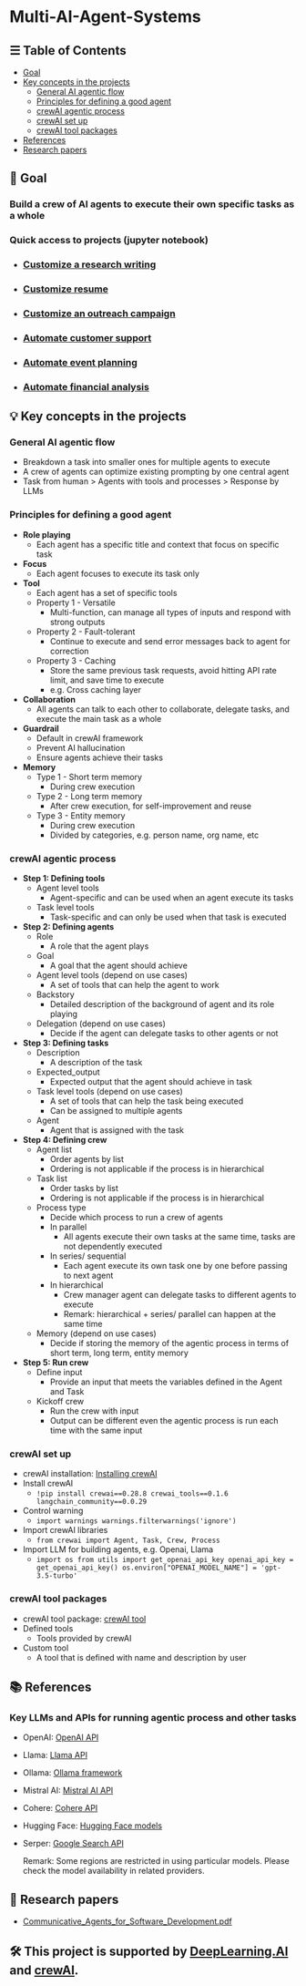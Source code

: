 # Multi-AI-Agent-Systems

## ☰ Table of Contents
- [Goal](https://github.com/SC92113/Multi-AI-Agent-System/tree/main?tab=readme-ov-file#-goal)
- [Key concepts in the projects](https://github.com/SC92113/Multi-AI-Agent-System/tree/main?tab=readme-ov-file#-key-concepts-in-the-projects)
  - [General AI agentic flow](https://github.com/SC92113/Multi-AI-Agent-System/tree/main?tab=readme-ov-file#general-ai-agentic-flow)
  - [Principles for defining a good agent](https://github.com/SC92113/Multi-AI-Agent-System?tab=readme-ov-file#principles-for-defining-a-good-agent)
  - [crewAI agentic process](https://github.com/SC92113/Multi-AI-Agent-System?tab=readme-ov-file#crewai-agentic-process)
  - [crewAI set up](https://github.com/SC92113/Multi-AI-Agent-System?tab=readme-ov-file#crewai-set-up)
  - [crewAI tool packages](https://github.com/SC92113/Multi-AI-Agent-System?tab=readme-ov-file#crewai-tool-packages)
- [References](https://github.com/SC92113/Multi-AI-Agent-System/tree/main?tab=readme-ov-file#-references)
- [Research papers](https://github.com/SC92113/Multi-AI-Agent-System/tree/main?tab=readme-ov-file#-research-papers)

## 🎯 Goal
### Build a crew of AI agents to execute their own specific tasks as a whole
### Quick access to projects (jupyter notebook)
- ### [Customize a research writing](https://github.com/SC92113/Multi-AI-Agent-Systems/blob/93bfe0a33996f1716fea4d6f8eed97e56885b572/Research_Writing_Agent.ipynb)
- ### [Customize resume](https://github.com/SC92113/Multi-AI-Agent-Systems/blob/93bfe0a33996f1716fea4d6f8eed97e56885b572/Resume_Customization_Agent.ipynb)
- ### [Customize an outreach campaign](https://github.com/SC92113/Multi-AI-Agent-Systems/blob/93bfe0a33996f1716fea4d6f8eed97e56885b572/Customer_Outreach_System_Agent.ipynb)
- ### [Automate customer support](https://github.com/SC92113/Multi-AI-Agent-Systems/blob/93bfe0a33996f1716fea4d6f8eed97e56885b572/Customer_Support_Automation.ipynb)
- ### [Automate event planning](https://github.com/SC92113/Multi-AI-Agent-Systems/blob/93bfe0a33996f1716fea4d6f8eed97e56885b572/Event_Planning_Automation_Agent.ipynb)
- ### [Automate financial analysis](https://github.com/SC92113/Multi-AI-Agent-Systems/blob/93bfe0a33996f1716fea4d6f8eed97e56885b572/Financial_Analysis_Agent.ipynb)

## 💡 Key concepts in the projects
### General AI agentic flow
- Breakdown a task into smaller ones for multiple agents to execute
- A crew of agents can optimize existing prompting by one central agent
- Task from human > Agents with tools and processes > Response by LLMs

### Principles for defining a good agent
- **Role playing**
  - Each agent has a specific title and context that focus on specific task
- **Focus**
  - Each agent focuses to execute its task only
- **Tool**
  - Each agent has a set of specific tools
  - Property 1 - Versatile
    - Multi-function, can manage all types of inputs and respond with strong outputs
  - Property 2 - Fault-tolerant
    - Continue to execute and send error messages back to agent for correction
  - Property 3 - Caching
    - Store the same previous task requests, avoid hitting API rate limit, and save time to execute
    - e.g. Cross caching layer
- **Collaboration**
  - All agents can talk to each other to collaborate, delegate tasks, and execute the main task as a whole
- **Guardrail**
  - Default in crewAI framework
  - Prevent AI hallucination
  - Ensure agents achieve their tasks
- **Memory**
  - Type 1 - Short term memory
    - During crew execution
  - Type 2 - Long term memory
    - After crew execution, for self-improvement and reuse 
  - Type 3 - Entity memory
    - During crew execution
    - Divided by categories, e.g. person name, org name, etc

### crewAI agentic process
- **Step 1: Defining tools**
  - Agent level tools
    - Agent-specific and can be used when an agent execute its tasks
  - Task level tools 
    - Task-specific and can only be used when that task is executed
- **Step 2: Defining agents**
  - Role
    - A role that the agent plays
  - Goal
    - A goal that the agent should achieve
  - Agent level tools (depend on use cases)
    - A set of tools that can help the agent to work
  - Backstory
    - Detailed description of the background of agent and its role playing 
  - Delegation (depend on use cases)
    - Decide if the agent can delegate tasks to other agents or not
- **Step 3: Defining tasks**
  - Description
    - A description of the task
  - Expected_output
    - Expected output that the agent should achieve in task
  - Task level tools (depend on use cases)
    - A set of tools that can help the task being executed
    - Can be assigned to multiple agents
  - Agent
    - Agent that is assigned with the task
- **Step 4: Defining crew**
  - Agent list
    - Order agents by list
    - Ordering is not applicable if the process is in hierarchical
  - Task list
    - Order tasks by list
    - Ordering is not applicable if the process is in hierarchical
  - Process type
    - Decide which process to run a crew of agents
    - In parallel
      - All agents execute their own tasks at the same time, tasks are not dependently executed
    - In series/ sequential
      - Each agent execute its own task one by one before passing to next agent
    - In hierarchical
      - Crew manager agent can delegate tasks to different agents to execute
      - Remark: hierarchical + series/ parallel can happen at the same time
  - Memory (depend on use cases)
    - Decide if storing the memory of the agentic process in terms of short term, long term, entity memory
- **Step 5: Run crew**
  - Define input
    - Provide an input that meets the variables defined in the Agent and Task 
  - Kickoff crew
    - Run the crew with input
    - Output can be different even the agentic process is run each time with the same input

### crewAI set up
- crewAI installation: [Installing crewAI](https://docs.crewai.com/getting-started/Installing-CrewAI/)
- Install crewAI
  - `!pip install crewai==0.28.8 crewai_tools==0.1.6 langchain_community==0.0.29`
- Control warning
  - `import warnings
    warnings.filterwarnings('ignore')`
- Import crewAI libraries
  - `from crewai import Agent, Task, Crew, Process`
- Import LLM for building agents, e.g. Openai, Llama
  - `import os
    from utils import get_openai_api_key
    openai_api_key = get_openai_api_key()
    os.environ["OPENAI_MODEL_NAME"] = 'gpt-3.5-turbo'`

### crewAI tool packages
- crewAI tool package: [crewAI tool](https://docs.crewai.com/core-concepts/Tools/)
- Defined tools
  - Tools provided by crewAI
- Custom tool
  - A tool that is defined with name and description by user

## 📚 References 
### Key LLMs and APIs for running agentic process and other tasks

- OpenAI: [OpenAI API](https://platform.openai.com/login?launch)
- Llama: [Llama API](https://www.llama-api.com/)
- Ollama: [Ollama framework](https://ollama.com/)
- Mistral AI: [Mistral AI API](https://docs.mistral.ai/api/)
- Cohere: [Cohere API](https://docs.cohere.com/)
- Hugging Face: [Hugging Face models](https://huggingface.co/models)
- Serper: [Google Search API](https://serper.dev/?gad_source=1&gclid=Cj0KCQjw8MG1BhCoARIsAHxSiQnrNkCFKl50asaTMGGs7v7_CqZO11xifflridfnUkHYfErJ2nBh7DIaAnDJEALw_wcB)

  Remark: Some regions are restricted in using particular models. Please check the model availability in related providers.
    
## 🔎 Research papers
- [Communicative_Agents_for_Software_Development.pdf](https://github.com/SC92113/Multi-AI-Agent-Systems/blob/93bfe0a33996f1716fea4d6f8eed97e56885b572/Communicative_Agents_for_Software_Development.pdf)

## 🛠️ This project is supported by [DeepLearning.AI](https://www.deeplearning.ai/) and [crewAI](https://www.crewai.com/).
